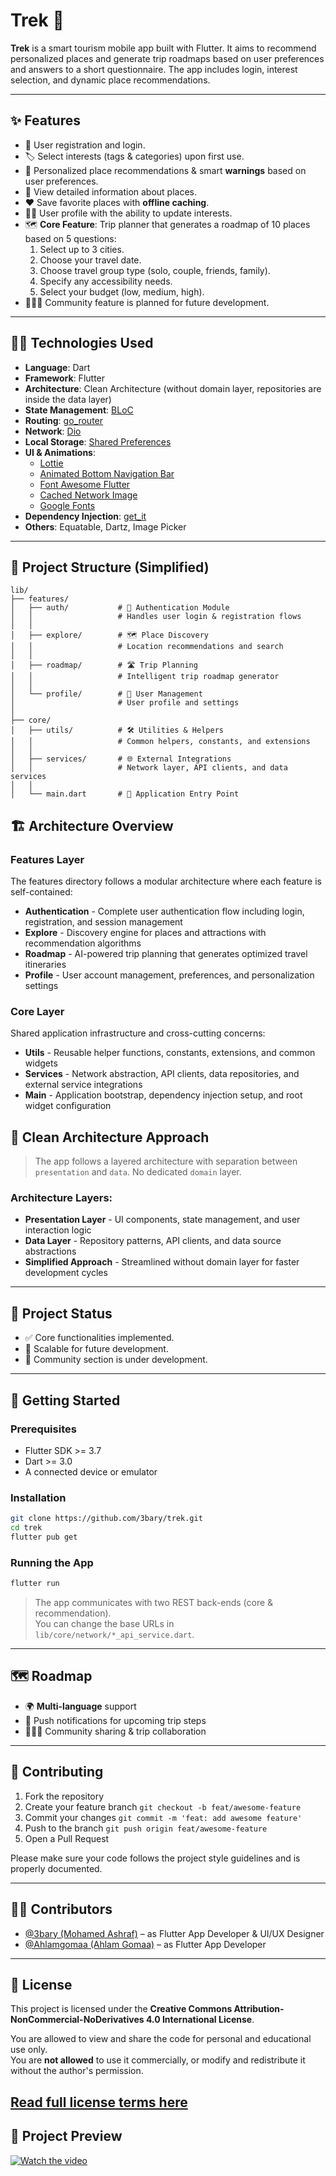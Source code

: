 # Trek 🧭

**Trek** is a smart tourism mobile app built with Flutter. It aims to recommend personalized places and generate trip roadmaps based on user preferences and answers to a short questionnaire. The app includes login, interest selection, and dynamic place recommendations.

---

## ✨ Features

- 🔐 User registration and login.
- 🏷️ Select interests (tags & categories) upon first use.
- 🧠 Personalized place recommendations & smart **warnings** based on user preferences.
- 📄 View detailed information about places.
- ❤️ Save favorite places with **offline caching**.
- 🙍‍♂️ User profile with the ability to update interests.
- 🗺️ **Core Feature**: Trip planner that generates a roadmap of 10 places based on 5 questions:
  1. Select up to 3 cities.
  2. Choose your travel date.
  3. Choose travel group type (solo, couple, friends, family).
  4. Specify any accessibility needs.
  5. Select your budget (low, medium, high).
- 🧑‍🤝‍🧑 Community feature is planned for future development.

---

## 🧑‍💻 Technologies Used

- **Language**: Dart
- **Framework**: Flutter
- **Architecture**: Clean Architecture (without domain layer, repositories are inside the data layer)
- **State Management**: [BLoC](https://bloclibrary.dev/)
- **Routing**: [go_router](https://pub.dev/packages/go_router)
- **Network**: [Dio](https://pub.dev/packages/dio)
- **Local Storage**: [Shared Preferences](https://pub.dev/packages/shared_preferences)
- **UI & Animations**:
  - [Lottie](https://pub.dev/packages/lottie)
  - [Animated Bottom Navigation Bar](https://pub.dev/packages/animated_bottom_navigation_bar)
  - [Font Awesome Flutter](https://pub.dev/packages/font_awesome_flutter)
  - [Cached Network Image](https://pub.dev/packages/cached_network_image)
  - [Google Fonts](https://pub.dev/packages/google_fonts)
- **Dependency Injection**: [get_it](https://pub.dev/packages/get_it)
- **Others**: Equatable, Dartz, Image Picker

---

## 📁 Project Structure (Simplified)

```
lib/
├── features/
│   ├── auth/           # 🔐 Authentication Module
│   │                   # Handles user login & registration flows
│   │
│   ├── explore/        # 🗺️ Place Discovery
│   │                   # Location recommendations and search
│   │
│   ├── roadmap/        # 🛣️ Trip Planning
│   │                   # Intelligent trip roadmap generator
│   │
│   └── profile/        # 👤 User Management
│                       # User profile and settings
│
├── core/
│   ├── utils/          # 🛠️ Utilities & Helpers
│   │                   # Common helpers, constants, and extensions
│   │
│   ├── services/       # 🌐 External Integrations
│   │                   # Network layer, API clients, and data services
│   │
│   └── main.dart       # 🚀 Application Entry Point
```

## 🏗️ Architecture Overview

### **Features Layer**
The features directory follows a modular architecture where each feature is self-contained:

- **Authentication** - Complete user authentication flow including login, registration, and session management
- **Explore** - Discovery engine for places and attractions with recommendation algorithms  
- **Roadmap** - AI-powered trip planning that generates optimized travel itineraries
- **Profile** - User account management, preferences, and personalization settings

### **Core Layer**
Shared application infrastructure and cross-cutting concerns:

- **Utils** - Reusable helper functions, constants, extensions, and common widgets
- **Services** - Network abstraction, API clients, data repositories, and external service integrations
- **Main** - Application bootstrap, dependency injection setup, and root widget configuration
  
## 🧼 Clean Architecture Approach

> The app follows a layered architecture with separation between `presentation` and `data`. No dedicated `domain` layer.

### **Architecture Layers:**

- **Presentation Layer** - UI components, state management, and user interaction logic
- **Data Layer** - Repository patterns, API clients, and data source abstractions
- **Simplified Approach** - Streamlined without domain layer for faster development cycles

---

## 🚧 Project Status

- ✅ Core functionalities implemented.
- 🚀 Scalable for future development.
- 🧱 Community section is under development.

---

## 🚀 Getting Started

### Prerequisites

* Flutter SDK >= 3.7
* Dart >= 3.0
* A connected device or emulator

### Installation

```bash
git clone https://github.com/3bary/trek.git
cd trek
flutter pub get
```

### Running the App

```bash
flutter run
```

> The app communicates with two REST back-ends (core & recommendation).  
> You can change the base URLs in `lib/core/network/*_api_service.dart`.

---

## 🗺️ Roadmap

- 🌍 **Multi-language** support
- 🔔 Push notifications for upcoming trip steps
- 🧑‍🤝‍🧑 Community sharing & trip collaboration

---

## 🤝 Contributing

1. Fork the repository
2. Create your feature branch `git checkout -b feat/awesome-feature`
3. Commit your changes `git commit -m 'feat: add awesome feature'`
4. Push to the branch `git push origin feat/awesome-feature`
5. Open a Pull Request

Please make sure your code follows the project style guidelines and is properly documented.

---

## 👨‍💻 Contributors

- [@3bary (Mohamed Ashraf)](https://github.com/3bary) – as Flutter App Developer & UI/UX Designer  
- [@Ahlamgomaa (Ahlam Gomaa)](https://github.com/Ahlamgomaa) – as Flutter App Developer

---

## 📜 License

This project is licensed under the **Creative Commons Attribution-NonCommercial-NoDerivatives 4.0 International License**.

You are allowed to view and share the code for personal and educational use only.  
You are **not allowed** to use it commercially, or modify and redistribute it without the author's permission.

[Read full license terms here](https://creativecommons.org/licenses/by-nc-nd/4.0/)
---

## 🎥 Project Preview
[![Watch the video](assets/images/app_logo.png)](https://youtube.com/shorts/y65VX9CWccc?feature=share)
